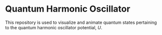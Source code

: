 # Quantum Harmonic Oscillator

This repository is used to visualize and animate quantum states pertaining to the quantum harmonic oscillator potential, $U$.
